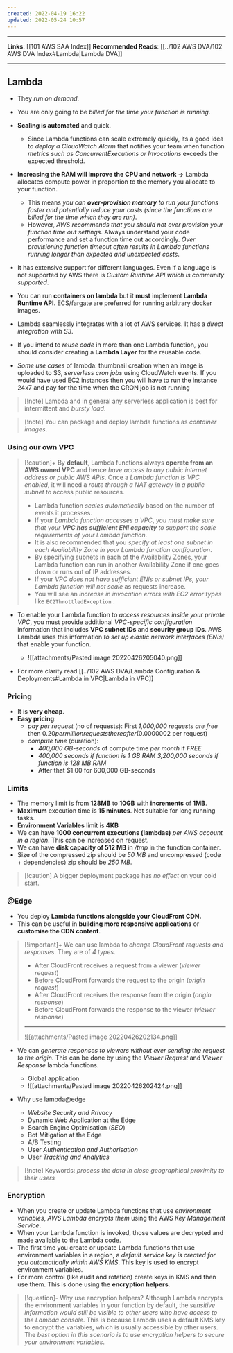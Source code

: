 ```yaml
---
created: 2022-04-19 16:22
updated: 2022-05-24 10:57
---
```

---
**Links**: [[101 AWS SAA Index]]
**Recommended Reads**: [[../102 AWS DVA/102 AWS DVA Index#Lambda|Lambda DVA]]

---
## Lambda
- They *run on demand*.
- You are only going to be *billed for the time your function is running*.
- **Scaling is automated** and quick.
	- Since Lambda functions can scale extremely quickly, its a good idea to *deploy a CloudWatch Alarm* that notifies your team when function *metrics such as ConcurrentExecutions or Invocations* exceeds the expected threshold.

- **Increasing the RAM will improve the CPU and network →** Lambda allocates compute power in proportion to the memory you allocate to your function. 
	- This means *you can **over-provision memory** to run your functions faster and potentially reduce your costs (since the functions are billed for the time which they are run)*. 
	- However, *AWS recommends that you should not over provision your function time out settings*. Always understand your code performance and set a function time out accordingly. *Over provisioning function timeout often results in Lambda functions running longer than expected and unexpected costs*.
- It has extensive support for different languages. Even if a language is not supported by AWS there is *Custom Runtime API which is community supported*.
- You can run **containers on lambda** but it **must** implement **Lambda Runtime API**. ECS/fargate are preferred for running arbitrary docker images.
- Lambda seamlessly integrates with a lot of AWS services. It has a *direct integration with S3*.
- If you intend to *reuse code* in more than one Lambda function, you should consider creating a **Lambda Layer** for the reusable code.

- *Some use cases* of lambda: thumbnail creation when an image is uploaded to S3, *serverless cron jobs* using CloudWatch events. If you would have used EC2 instances then you will have to run the instance 24x7 and pay for the time when the CRON job is not running

> [!note] Lambda and in general any serverless application is best for intermittent and *bursty load*.

> [!note] You can package and deploy lambda functions as *container images*.

### Using our own VPC
> [!caution]+ By **default**, Lambda functions always **operate from an AWS owned VPC** and hence *have access to any public internet address or public AWS APIs*. Once a *Lambda function is VPC enabled*, it will need a *route through a NAT gateway in a public subnet* to access public resources.
> - Lambda function *scales automatically* based on the number of events it processes. 
> - If your *Lambda function accesses a VPC*, *you must make sure that your **VPC has sufficient ENI capacity** to support the scale requirements of your Lambda function*. 
> - It is also recommended that you *specify at least one subnet in each Availability Zone in your Lambda function configuration*.
> - By specifying subnets in each of the Availability Zones, your Lambda function can run in another Availability Zone if one goes down or runs out of IP addresses. 
> - If your *VPC does not have sufficient ENIs or subnet IPs, your Lambda function will not scale* as requests increase. 
> - You will see an *increase in invocation errors with EC2 error types* like `EC2ThrottledException` . 

- To enable your Lambda function to *access resources inside your private VPC*, you must provide additional *VPC-specific configuration* information that includes **VPC subnet IDs** and **security group IDs**. AWS Lambda uses this information *to set up elastic network interfaces (ENIs)* that enable your function.
	- ![[attachments/Pasted image 20220426205040.png]]

- For more clarity read [[../102 AWS DVA/Lambda Configuration & Deployments#Lambda in VPC|Lambda in VPC]]

### Pricing
- It is **very cheap**.
- **Easy pricing**: 
	- *pay per request* (no of requests): First *1,000,000 requests are free* then $0.20 per million requests thereafter ($0.0000002 per request) 
	- *compute time* (duration): 
		- *400,000 GB-seconds* of compute time *per month* if *FREE*
		- *400,000 seconds if function is 1 GB RAM 3,200,000 seconds if function is 128 MB RAM*
		- After that $1.00 for 600,000 GB-seconds

### Limits
- The memory limit is from **128MB** to **10GB** with **increments** of **1MB**. 
- **Maximum** execution time is **15 minutes**. Not suitable for long running tasks.
- **Environment Variables** limit is **4KB**
- We can have **1000 concurrent executions (lambdas)** *per AWS account in a region*. This can be increased on request.
- We can have **disk capacity of 512 MB** in */tmp* in the function container.
- Size of the compressed zip should be *50 MB* and uncompressed (code + dependencies) zip should be *250 MB*.

> [!caution] A bigger deployment package has *no effect* on your cold start.

### @Edge
- You deploy **Lambda functions alongside your CloudFront CDN.**
- This can be useful in **building more responsive applications** or **customise the CDN content**.

> [!important]+ We can use lambda to *change CloudFront requests and responses*. They are of *4 types*.
> - After CloudFront receives a request from a viewer (*viewer request*)
> - Before CloudFront forwards the request to the origin (*origin request*)
> - After CloudFront receives the response from the origin (*origin response*)
> - Before CloudFront forwards the response to the viewer (*viewer response*)
> ---
> ![[attachments/Pasted image 20220426202134.png]]

- We can *generate responses to viewers without ever sending the request to the origin*. This can be done by using the *Viewer Request* and *Viewer Response* lambda functions.
	- Global application
	- ![[attachments/Pasted image 20220426202424.png]]

- Why use lambda@edge
	- *Website Security and Privacy*
	- Dynamic Web Application at the Edge
	- Search Engine Optimisation (*SEO*)
	- Bot Mitigation at the Edge
	- A/B Testing
	- User *Authentication and Authorisation*
	- User *Tracking and Analytics*

> [!note] Keywords: *process the data in close geographical proximity to their users*

### Encryption
- When you create or update Lambda functions that use *environment variables*, *AWS Lambda encrypts them* using the AWS *Key Management Service*. 
- When your Lambda function is invoked, those values are decrypted and made available to the Lambda code.
- The first time you create or update Lambda functions that use environment variables in a region, a *default service key is created for you automatically within AWS KMS*. This key is used to encrypt environment variables. 
- For more control (like audit and rotation) create keys in KMS and then use them. This is done using the **encryption helpers**.

> [!question]- Why use encryption helpers?
> Although Lambda encrypts the environment variables in your function by default, the *sensitive information would still be visible to other users who have access to the Lambda console*. This is because Lambda uses a default KMS key to encrypt the variables, which is usually accessible by other users. The *best option in this scenario is to use encryption helpers to secure your environment variables*.